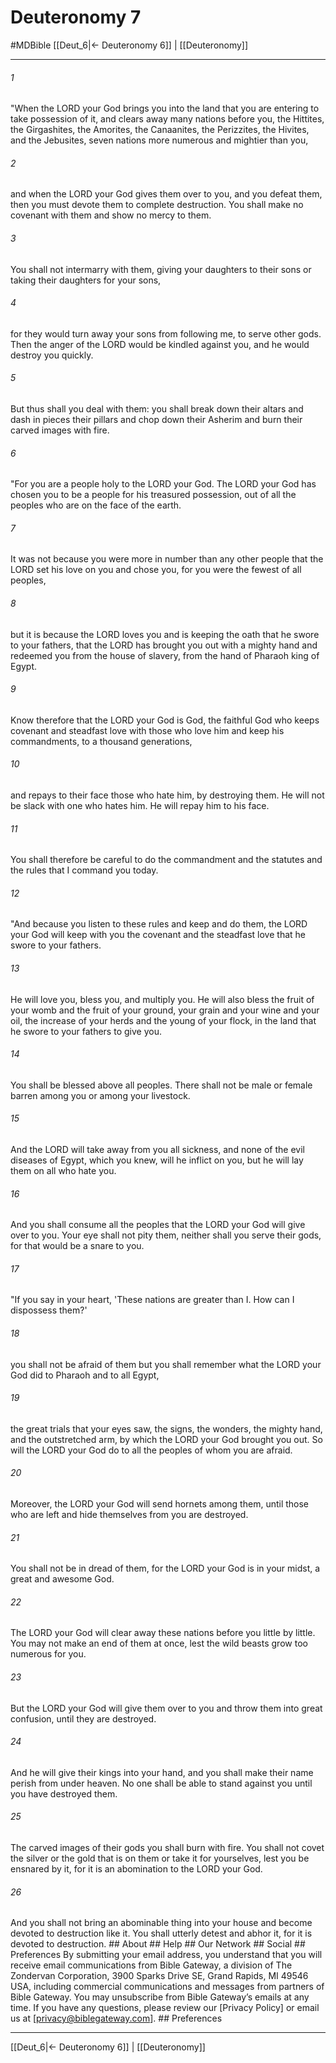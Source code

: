 # Deuteronomy 7
#MDBible
[[Deut_6|← Deuteronomy 6]] | [[Deuteronomy]]

***


###### 1 
"When the LORD your God brings you into the land that you are entering to take possession of it, and clears away many nations before you, the Hittites, the Girgashites, the Amorites, the Canaanites, the Perizzites, the Hivites, and the Jebusites, seven nations more numerous and mightier than you, 

###### 2 
and when the LORD your God gives them over to you, and you defeat them, then you must devote them to complete destruction. You shall make no covenant with them and show no mercy to them. 

###### 3 
You shall not intermarry with them, giving your daughters to their sons or taking their daughters for your sons, 

###### 4 
for they would turn away your sons from following me, to serve other gods. Then the anger of the LORD would be kindled against you, and he would destroy you quickly. 

###### 5 
But thus shall you deal with them: you shall break down their altars and dash in pieces their pillars and chop down their Asherim and burn their carved images with fire. 

###### 6 
"For you are a people holy to the LORD your God. The LORD your God has chosen you to be a people for his treasured possession, out of all the peoples who are on the face of the earth. 

###### 7 
It was not because you were more in number than any other people that the LORD set his love on you and chose you, for you were the fewest of all peoples, 

###### 8 
but it is because the LORD loves you and is keeping the oath that he swore to your fathers, that the LORD has brought you out with a mighty hand and redeemed you from the house of slavery, from the hand of Pharaoh king of Egypt. 

###### 9 
Know therefore that the LORD your God is God, the faithful God who keeps covenant and steadfast love with those who love him and keep his commandments, to a thousand generations, 

###### 10 
and repays to their face those who hate him, by destroying them. He will not be slack with one who hates him. He will repay him to his face. 

###### 11 
You shall therefore be careful to do the commandment and the statutes and the rules that I command you today. 

###### 12 
"And because you listen to these rules and keep and do them, the LORD your God will keep with you the covenant and the steadfast love that he swore to your fathers. 

###### 13 
He will love you, bless you, and multiply you. He will also bless the fruit of your womb and the fruit of your ground, your grain and your wine and your oil, the increase of your herds and the young of your flock, in the land that he swore to your fathers to give you. 

###### 14 
You shall be blessed above all peoples. There shall not be male or female barren among you or among your livestock. 

###### 15 
And the LORD will take away from you all sickness, and none of the evil diseases of Egypt, which you knew, will he inflict on you, but he will lay them on all who hate you. 

###### 16 
And you shall consume all the peoples that the LORD your God will give over to you. Your eye shall not pity them, neither shall you serve their gods, for that would be a snare to you. 

###### 17 
"If you say in your heart, 'These nations are greater than I. How can I dispossess them?' 

###### 18 
you shall not be afraid of them but you shall remember what the LORD your God did to Pharaoh and to all Egypt, 

###### 19 
the great trials that your eyes saw, the signs, the wonders, the mighty hand, and the outstretched arm, by which the LORD your God brought you out. So will the LORD your God do to all the peoples of whom you are afraid. 

###### 20 
Moreover, the LORD your God will send hornets among them, until those who are left and hide themselves from you are destroyed. 

###### 21 
You shall not be in dread of them, for the LORD your God is in your midst, a great and awesome God. 

###### 22 
The LORD your God will clear away these nations before you little by little. You may not make an end of them at once, lest the wild beasts grow too numerous for you. 

###### 23 
But the LORD your God will give them over to you and throw them into great confusion, until they are destroyed. 

###### 24 
And he will give their kings into your hand, and you shall make their name perish from under heaven. No one shall be able to stand against you until you have destroyed them. 

###### 25 
The carved images of their gods you shall burn with fire. You shall not covet the silver or the gold that is on them or take it for yourselves, lest you be ensnared by it, for it is an abomination to the LORD your God. 

###### 26 
And you shall not bring an abominable thing into your house and become devoted to destruction like it. You shall utterly detest and abhor it, for it is devoted to destruction. ## About ## Help ## Our Network ## Social ## Preferences By submitting your email address, you understand that you will receive email communications from Bible Gateway, a division of The Zondervan Corporation, 3900 Sparks Drive SE, Grand Rapids, MI 49546 USA, including commercial communications and messages from partners of Bible Gateway. You may unsubscribe from Bible Gateway&rsquo;s emails at any time. If you have any questions, please review our [Privacy Policy] or email us at [privacy@biblegateway.com]. ## Preferences

***

[[Deut_6|← Deuteronomy 6]] | [[Deuteronomy]]

